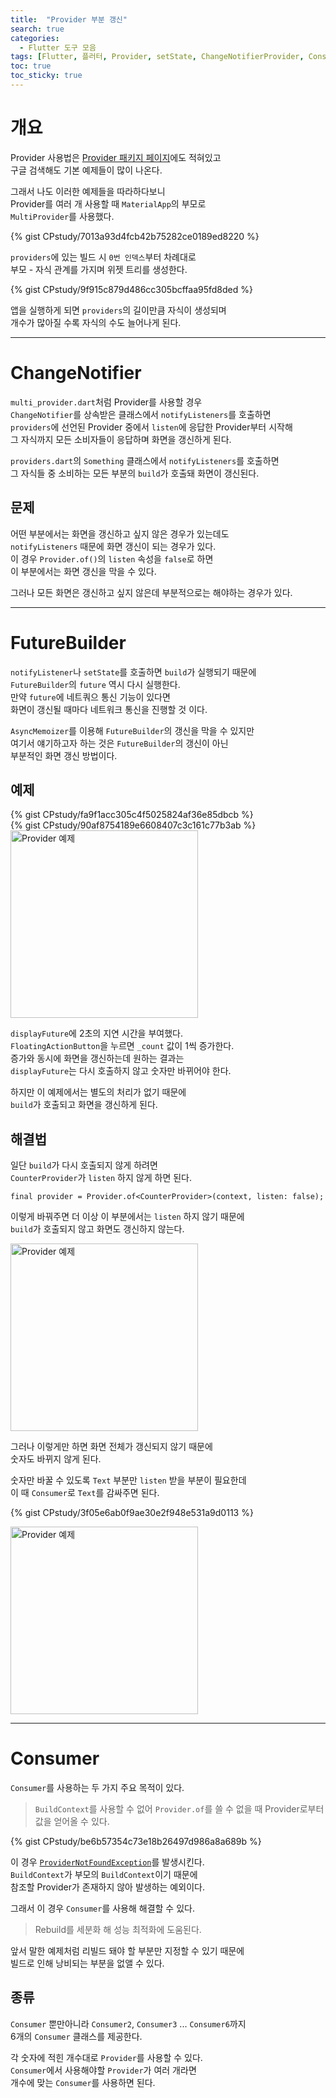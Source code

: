```yaml
---
title:  "Provider 부분 갱신"
search: true
categories: 
  - Flutter 도구 모음
tags: [Flutter, 플러터, Provider, setState, ChangeNotifierProvider, Consumer]
toc: true
toc_sticky: true
---
```

# 개요
Provider 사용법은 [Provider 패키지 페이지](https://pub.dev/packages/provider)에도 적혀있고  
구글 검색해도 기본 예제들이 많이 나온다.

그래서 나도 이러한 예제들을 따라하다보니  
Provider를 여러 개 사용할 때 `MaterialApp`의 부모로  
`MultiProvider`를 사용했다.

{% gist CPstudy/7013a93d4fcb42b75282ce0189ed8220 %}

`providers`에 있는 빌드 시 `0번 인덱스`부터 차례대로  
부모 - 자식 관계를 가지며 위젯 트리를 생성한다.  

{% gist CPstudy/9f915c879d486cc305bcffaa95fd8ded %}

앱을 실행하게 되면 `providers`의 길이만큼 자식이 생성되며  
개수가 많아질 수록 자식의 수도 늘어나게 된다.

---

# ChangeNotifier
`multi_provider.dart`처럼 Provider를 사용할 경우  
`ChangeNotifier`를 상속받은 클래스에서 `notifyListeners`를 호출하면  
`providers`에 선언된 Provider 중에서 `listen`에 응답한 Provider부터 시작해  
그 자식까지 모든 소비자들이 응답하며 화면을 갱신하게 된다.

`providers.dart`의 `Something` 클래스에서 `notifyListeners`를 호출하면  
그 자식들 중 소비하는 모든 부분의 `build`가 호출돼 화면이 갱신된다.

## 문제
어떤 부분에서는 화면을 갱신하고 싶지 않은 경우가 있는데도  
`notifyListeners` 때문에 화면 갱신이 되는 경우가 있다.  
이 경우 `Provider.of()`의 `listen` 속성을 `false`로 하면  
이 부분에서는 화면 갱신을 막을 수 있다.

그러나 모든 화면은 갱신하고 싶지 않은데 부분적으로는 해야하는 경우가 있다.  

---

# FutureBuilder
`notifyListener`나 `setState`를 호출하면 `build`가 실행되기 때문에  
`FutureBuilder`의 `future` 역시 다시 실행한다.  
만약 `future`에 네트쿼으 통신 기능이 있다면  
화면이 갱신될 때마다 네트워크 통신을 진행할 것 이다.

`AsyncMemoizer`를 이용해 `FutureBuilder`의 갱신을 막을 수 있지만  
여기서 얘기하고자 하는 것은 `FutureBuilder`의 갱신이 아닌  
부분적인 화면 갱신 방법이다.

## 예제
{% gist CPstudy/fa9f1acc305c4f5025824af36e85dbcb %}  
{% gist CPstudy/90af8754189e6608407c3c161c77b3ab %}  
<image src="{{site.url}}/images/Flutter/20200922-001-provider%20예제.gif" width="300" alt="Provider 예제"/>

`displayFuture`에 2초의 지연 시간을 부여했다.  
`FloatingActionButton`을 누르면 `_count` 값이 1씩 증가한다.  
증가와 동시에 화면을 갱신하는데 원하는 결과는  
`displayFuture`는 다시 호출하지 않고 숫자만 바뀌어야 한다.

하지만 이 예제에서는 별도의 처리가 없기 때문에  
`build`가 호출되고 화면을 갱신하게 된다.

## 해결법
일단 `build`가 다시 호출되지 않게 하려면  
`CounterProvider`가 `listen` 하지 않게 하면 된다.

`final provider = Provider.of<CounterProvider>(context, listen: false);`

이렇게 바꿔주면 더 이상 이 부분에서는 `listen` 하지 않기 때문에  
`build`가 호출되지 않고 화면도 갱신하지 않는다.

<image src="{{site.url}}/images/Flutter/20200922-002-provider%20예제.gif" width="300" alt="Provider 예제"/>

그러나 이렇게만 하면 화면 전체가 갱신되지 않기 때문에  
숫자도 바뀌지 않게 된다.

숫자만 바꿀 수 있도록 `Text` 부분만 `listen` 받을 부분이 필요한데  
이 때 `Consumer`로 `Text`를 감싸주면 된다.

{% gist CPstudy/3f05e6ab0f9ae30e2f948e531a9d0113 %}

<image src="{{site.url}}/images/Flutter/20200922-003-provider%20예제.gif" width="300" alt="Provider 예제"/>

---
# Consumer
`Consumer`를 사용하는 두 가지 주요 목적이 있다.

> `BuildContext`를 사용할 수 없어 `Provider.of`를 쓸 수 없을 때 Provider로부터 값을 얻어올 수 있다.

{% gist CPstudy/be6b57354c73e18b26497d986a8a689b %}

이 경우 [`ProviderNotFoundException`](https://pub.dev/documentation/provider/latest/provider/ProviderNotFoundException-class.html)를 발생시킨다.  
`BuildContext`가 부모의 `BuildContext`이기 때문에  
참조할 Provider가 존재하지 않아 발생하는 예외이다.

그래서 이 경우 `Consumer`를 사용해 해결할 수 있다.

> Rebuild를 세분화 해 성능 최적화에 도움된다.

앞서 말한 예제처럼 리빌드 돼야 할 부분만 지정할 수 있기 때문에  
빌드로 인해 낭비되는 부분을 없앨 수 있다.

## 종류
`Consumer` 뿐만아니라 `Consumer2`, `Consumer3` ... `Consumer6`까지  
6개의 `Consumer` 클래스를 제공한다.  

각 숫자에 적힌 개수대로 `Provider`를 사용할 수 있다.  
`Consumer`에서 사용해야할 `Provider`가 여러 개라면  
개수에 맞는 `Consumer`를 사용하면 된다.